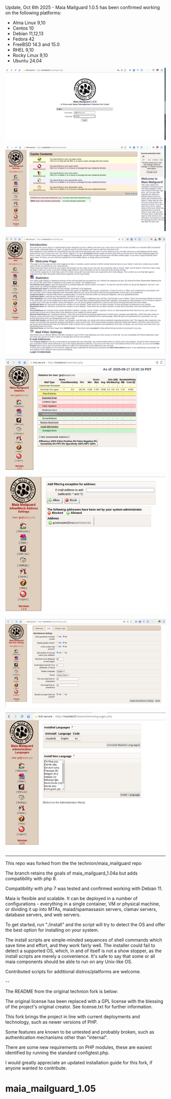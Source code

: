 Update, Oct 6th 2025 - Maia Mailguard 1.0.5 has been confirmed working on the following platforms:

* Alma Linux 9,10
* Centos 10
* Debian 11,12,13
* Fedora 42
* FreeBSD 14.3 and 15.0
* RHEL 9,10
* Rocky Linux 9,10
* Ubuntu 24.04


![maia login page](https://github.com/einheit/maia-screenshots/blob/master/maia_105_login.png "maia login page")

![maia welcome page](https://github.com/einheit/maia-screenshots/blob/master/maia_105_welcome.png "maia welcome page")

![maia help page](https://github.com/einheit/maia-screenshots/blob/master/maia_105_help.png "maia help page")

![maia stats page](https://github.com/einheit/maia-screenshots/blob/master/maia_105_stats.png "maia stats page")

![maia wblist page](https://github.com/einheit/maia-screenshots/blob/master/maia_105_wblist.png "maia wblist page")

![maia settings page](https://github.com/einheit/maia-screenshots/blob/master/maia_105_settings.png "maia settings page")

![maia languages page](https://github.com/einheit/maia-screenshots/blob/master/maia_105_languages.png "maia languages page")

---

This repo was forked from the the technion/maia_mailguard repo

The branch retains the goals of maia_mailguard_1.04a but adds compatibility with php 8.

Compatibility with php 7 was tested and confirmed working with Debian 11.

Maia is flexible and scalable. It can be deployed in a number of configurations - everything in a single container, VM or physical machine, or dividing it up into MTAs, maiad/spamassasin servers, clamav servers, database servers, and web servers.

To get started, run "./install" and the script will try to detect the OS and offer the best option for installing on your system. 

The install scripts are simple-minded sequences of shell commands which save time and effort, and they work fairly well. The installer could fail to detect a supported OS, which, in and of itself is not a show stopper, as the install scripts are merely a convenience. It's safe to say that some or all maia components should be able to run on any Unix-like OS.

Contributed scripts for additional distros/platforms are welcome.


-- 

The README from the original technion fork is below:

The original license has been replaced with a GPL license with the blessing of the project's original creator. See license.txt for further information.

This fork brings the project in line with current deployments and technology, such as newer versions of PHP.

Some features are known to be untested and probably broken, such as authentication mechanisms other than "internal".

There are some new requirements on PHP modules, these are easiest identified by running the standard configtest.php.

I would greatly appreciate an updated installation guide for this fork, if anyone wanted to contribute.

# maia_mailguard_1.05
